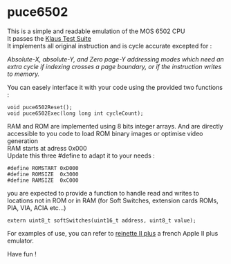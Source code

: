 # puce6502

This is a simple and readable emulation of the MOS 6502 CPU\
It passes the [Klaus Test Suite](https://github.com/Klaus2m5/6502_65C02_functional_tests)\
It implements all original instruction and is cycle accurate excepted for :

*Absolute-X, absolute-Y, and Zero page-Y addressing modes which need an extra cycle if indexing crosses a page boundary, or if the instruction writes to memory.*

You can easely interface it with your code using the provided two functions :

```
void puce6502Reset();
void puce6502Exec(long long int cycleCount);
```

RAM and ROM are implemented using 8 bits integer arrays. And are directly accessible to you code to load ROM binary images or optimise video generation\
RAM starts at adress 0x000\
Update this three #define to adapt it to your needs :
```
#define ROMSTART 0xD000
#define ROMSIZE  0x3000
#define RAMSIZE  0xC000
```

you are expected to provide a function to handle read and writes to locations not
in ROM or in RAM (for Soft Switches, extension cards ROMs, PIA, VIA, ACIA etc...)

```
extern uint8_t softSwitches(uint16_t address, uint8_t value);
```

For examples of use, you can refer to [reinette II plus](https://github.com/ArthurFerreira2/reinette-II-plus) a french Apple II plus emulator.

Have fun !

